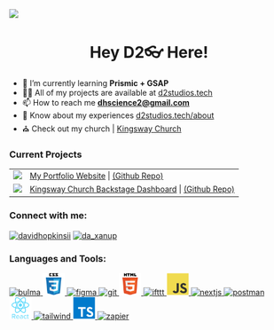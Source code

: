 <img src="https://ik.imagekit.io/kingswaychurch/banner%20for%20github.png?updatedAt=1731740766159" style="max-width: 100%;">
<h1 align="center">Hey D2👓 Here!</h1>

- 🌱 I’m currently learning **Prismic + GSAP**
- 👨‍💻 All of my projects are available at <a href="https://www.d2studios.tech" target="_blank">d2studios.tech</a>
- 📫 How to reach me **dhscience2@gmail.com**
- 📄 Know about my experiences <a href="https://www.d2studios.tech/about" target="_blank">d2studios.tech/about</a>
- ⛪ Check out my church | <a href="https://kingsway.church" target="_blank">Kingsway Church</a>


### Current Projects
<markdown-accessiblity-table data-catalyst=""><table>
<tbody><tr><td><a href="https://d2studios.tech" rel="nofollow"><img width="140px" src="https://ik.imagekit.io/kingswaychurch/Screenshot%202024-11-16%20004748.png?updatedAt=1731736081012" style="max-width: 100%;"></a></td>
<td><a href="https://d2studios.tech" rel="nofollow">My Portfolio Website</a> | <a href="https://github.com/Dmjhop/D2-Studios-Portfolio" rel="nofollow">(Github Repo)</a><br></td></tr>
<tr><td><a href="https://kingsway-backstage-dashboard.vercel.app/backstage/pagepage" rel="nofollow"><img width="140px" src="https://ik.imagekit.io/kingswaychurch/Kingswaysyhdkfhsd.png?updatedAt=1731737996431"  style="max-width: 100%;"></a></td>
<td><a href="https://kingsway-backstage-dashboard.vercel.app/backstage/pagepage" rel="nofollow">Kingsway Church Backstage Dashboard</a> | <a href="https://github.com/Dmjhop/Kingsway-Backstage-Dashboard" rel="nofollow">(Github Repo)</a><br></td></tr>
</tbody></table></markdown-accessiblity-table>

<h3 align="left">Connect with me:</h3>
<p align="left">
<a href="https://linkedin.com/in/davidhopkinsii" target="blank"><img align="center" src="https://raw.githubusercontent.com/rahuldkjain/github-profile-readme-generator/master/src/images/icons/Social/linked-in-alt.svg" alt="davidhopkinsii" height="30" width="40" /></a>
<a href="https://x.com/da_xanup" target="blank"><img align="center" src="https://raw.githubusercontent.com/rahuldkjain/github-profile-readme-generator/master/src/images/icons/Social/twitter.svg" alt="da_xanup" height="30" width="40" /></a>
</p>

<h3 align="left">Languages and Tools:</h3>
<p align="left"> <a href="https://bulma.io/" target="_blank" rel="noreferrer"> <img src="https://raw.githubusercontent.com/gilbarbara/logos/804dc257b59e144eaca5bc6ffd16949752c6f789/logos/bulma.svg" alt="bulma" width="40" height="40"/> </a> <a href="https://www.w3schools.com/css/" target="_blank" rel="noreferrer"> <img src="https://raw.githubusercontent.com/devicons/devicon/master/icons/css3/css3-original-wordmark.svg" alt="css3" width="40" height="40"/> </a> <a href="https://www.figma.com/" target="_blank" rel="noreferrer"> <img src="https://www.vectorlogo.zone/logos/figma/figma-icon.svg" alt="figma" width="40" height="40"/> </a> <a href="https://git-scm.com/" target="_blank" rel="noreferrer"> <img src="https://www.vectorlogo.zone/logos/git-scm/git-scm-icon.svg" alt="git" width="40" height="40"/> </a> <a href="https://www.w3.org/html/" target="_blank" rel="noreferrer"> <img src="https://raw.githubusercontent.com/devicons/devicon/master/icons/html5/html5-original-wordmark.svg" alt="html5" width="40" height="40"/> </a> <a href="https://ifttt.com/" target="_blank" rel="noreferrer"> <img src="https://www.vectorlogo.zone/logos/ifttt/ifttt-ar21.svg" alt="ifttt" width="40" height="40"/> </a> <a href="https://developer.mozilla.org/en-US/docs/Web/JavaScript" target="_blank" rel="noreferrer"> <img src="https://raw.githubusercontent.com/devicons/devicon/master/icons/javascript/javascript-original.svg" alt="javascript" width="40" height="40"/> </a> <a href="https://nextjs.org/" target="_blank" rel="noreferrer"> <img src="https://cdn.worldvectorlogo.com/logos/nextjs-2.svg" alt="nextjs" width="40" height="40"/> </a> <a href="https://postman.com" target="_blank" rel="noreferrer"> <img src="https://www.vectorlogo.zone/logos/getpostman/getpostman-icon.svg" alt="postman" width="40" height="40"/> </a> <a href="https://reactjs.org/" target="_blank" rel="noreferrer"> <img src="https://raw.githubusercontent.com/devicons/devicon/master/icons/react/react-original-wordmark.svg" alt="react" width="40" height="40"/> </a> <a href="https://tailwindcss.com/" target="_blank" rel="noreferrer"> <img src="https://www.vectorlogo.zone/logos/tailwindcss/tailwindcss-icon.svg" alt="tailwind" width="40" height="40"/> </a> <a href="https://www.typescriptlang.org/" target="_blank" rel="noreferrer"> <img src="https://raw.githubusercontent.com/devicons/devicon/master/icons/typescript/typescript-original.svg" alt="typescript" width="40" height="40"/> </a> <a href="https://zapier.com" target="_blank" rel="noreferrer"> <img src="https://www.vectorlogo.zone/logos/zapier/zapier-icon.svg" alt="zapier" width="40" height="40"/> </a> </p>

<!--
**Dmjhop/Dmjhop** is a ✨ _special_ ✨ repository because its `README.md` (this file) appears on your GitHub profile.

Here are some ideas to get you started:

- 🔭 I’m currently working on ...
- 🌱 I’m currently learning ...
- 👯 I’m looking to collaborate on ...
- 🤔 I’m looking for help with ...
- 💬 Ask me about ...
- 📫 How to reach me: ...
- 😄 Pronouns: ...
- ⚡ Fun fact: ...
-->
